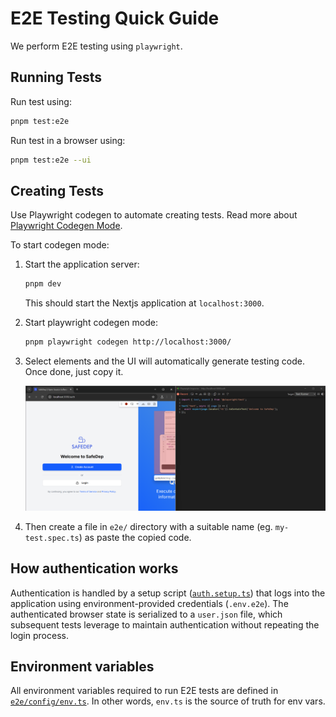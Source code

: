 # E2E Testing Quick Guide

We perform E2E testing using `playwright`.

## Running Tests

Run test using:

```bash
pnpm test:e2e
```

Run test in a browser using:

```bash
pnpm test:e2e --ui
```

## Creating Tests

Use Playwright codegen to automate creating tests. Read more about [Playwright Codegen Mode](https://playwright.dev/docs/codegen).

To start codegen mode:

1. Start the application server:

   ```bash
   pnpm dev
   ```

   This should start the Nextjs application at `localhost:3000`.

2. Start playwright codegen mode:

   ```bash
   pnpm playwright codegen http://localhost:3000/
   ```

3. Select elements and the UI will automatically generate testing code. Once
   done, just copy it.

   ![Assert header in playwright codegen UI](./assets/e2e-testing/assert-header.png)

4. Then create a file in `e2e/` directory with a suitable name (eg.
   `my-test.spec.ts`) as paste the copied code.

## How authentication works

Authentication is handled by a setup script
([`auth.setup.ts`](../e2e/auth.setup.ts)) that logs into the application using
environment-provided credentials (`.env.e2e`). The authenticated browser state
is serialized to a `user.json` file, which subsequent tests leverage to
maintain authentication without repeating the login process.

## Environment variables

All environment variables required to run E2E tests are defined in
[`e2e/config/env.ts`](../e2e/config/env.ts). In other words, `env.ts` is the
source of truth for env vars.
